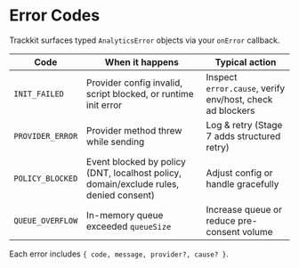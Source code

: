# Error Codes

Trackkit surfaces typed `AnalyticsError` objects via your `onError` callback.

| Code | When it happens | Typical action |
|------|------------------|----------------|
| `INIT_FAILED` | Provider config invalid, script blocked, or runtime init error | Inspect `error.cause`, verify env/host, check ad blockers |
| `PROVIDER_ERROR` | Provider method threw while sending | Log & retry (Stage 7 adds structured retry) |
| `POLICY_BLOCKED` | Event blocked by policy (DNT, localhost policy, domain/exclude rules, denied consent) | Adjust config or handle gracefully |
| `QUEUE_OVERFLOW` | In-memory queue exceeded `queueSize` | Increase queue or reduce pre-consent volume |

Each error includes `{ code, message, provider?, cause? }`.
